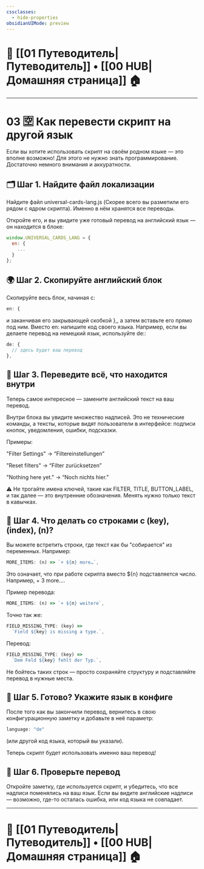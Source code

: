 ```yaml
---
cssclasses:
  - hide-properties
obsidianUIMode: preview
---
```


# 🧭 [[01 Путеводитель|Путеводитель]] • [[00 HUB|Домашняя страница]] 🏠

---

# **03 🈳 Как перевести скрипт на другой язык**

Если вы хотите использовать скрипт на своём родном языке — это вполне возможно! Для этого не нужно знать программирование. Достаточно немного внимания и аккуратности.

## 🗂 Шаг 1. Найдите файл локализации
Найдите файл universal-cards-lang.js (Скорее всего вы разметили его рядом с ядром скрипта). Именно в нём хранятся все переводы.

Откройте его, и вы увидите уже готовый перевод на английский язык — он находится в блоке:

```js
window.UNIVERSAL_CARDS_LANG = {
  en: {
    ...
  }
};
```

## 🌍 Шаг 2. Скопируйте английский блок

Скопируйте весь блок, начиная с:

```js
en: {
```

и заканчивая его закрывающей скобкой },, а затем вставьте его прямо под ним. Вместо en: напишите код своего языка. Например, если вы делаете перевод на немецкий язык, используйте de::

```js
de: {
  // здесь будет ваш перевод
},
```

## 📝 Шаг 3. Переведите всё, что находится внутри

Теперь самое интересное — замените английский текст на ваш перевод.

Внутри блока вы увидите множество надписей. Это не технические команды, а тексты, которые видят пользователи в интерфейсе: подписи кнопок, уведомления, ошибки, подсказки.

Примеры:

"Filter Settings" → “Filtereinstellungen”

"Reset filters" → “Filter zurücksetzen”

"Nothing here yet." → “Noch nichts hier.”

⚠️ Не трогайте имена ключей, такие как FILTER, TITLE, BUTTON_LABEL, и так далее — это внутренние обозначения. Менять нужно только текст в кавычках.

## 🔁 Шаг 4. Что делать со строками с (key), (index), (n)?

Вы можете встретить строки, где текст как бы "собирается" из переменных. Например:

```js
MORE_ITEMS: (n) => `+ ${n} more…`,
```

Это означает, что при работе скрипта вместо ${n} подставляется число. Например, + 3 more….

Пример перевода:

```js
MORE_ITEMS: (n) => `+ ${n} weitere`,
```

Точно так же:

```js
FIELD_MISSING_TYPE: (key) =>
  `Field ${key} is missing a type.`,
```

Перевод:

```js
FIELD_MISSING_TYPE: (key) =>
  `Dem Feld ${key} fehlt der Typ.`,
```

Не бойтесь таких строк — просто сохраняйте структуру и подставляйте перевод в нужные места.

## 💾 Шаг 5. Готово? Укажите язык в конфиге

После того как вы закончили перевод, вернитесь в свою конфигурационную заметку и добавьте в неё параметр:

```js
language: "de"
```

(или другой код языка, который вы указали).

Теперь скрипт будет использовать именно ваш перевод!

## 🧪 Шаг 6. Проверьте перевод

Откройте заметку, где используется скрипт, и убедитесь, что все надписи поменялись на ваш язык. Если вы видите английские надписи — возможно, где-то осталась ошибка, или код языка не совпадает.

---
# 🧭 [[01 Путеводитель|Путеводитель]] • [[00 HUB|Домашняя страница]] 🏠
